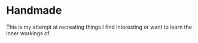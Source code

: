 # Handmade

This is my attempt at recreating things I find interesting or want to learn the inner workings of.
